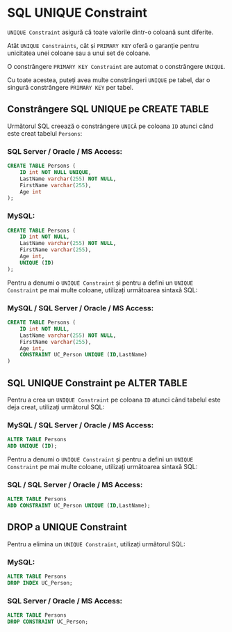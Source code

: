 # SQL UNIQUE Constraint
`UNIQUE Constraint` asigură că toate valorile dintr-o coloană sunt diferite.

Atât `UNIQUE Constraints`, cât și `PRIMARY KEY` oferă o garanție pentru unicitatea unei coloane sau a unui set de coloane.

O constrângere `PRIMARY KEY Constraint` are automat o constrângere `UNIQUE`.

Cu toate acestea, puteți avea multe constrângeri `UNIQUE` pe tabel, dar o singură constrângere `PRIMARY KEY` per tabel.

## Constrângere SQL UNIQUE pe CREATE TABLE
Următorul SQL creează o constrângere `UNICĂ` pe coloana `ID` atunci când este creat tabelul `Persons`:

### SQL Server / Oracle / MS Access:

```sql
CREATE TABLE Persons (
    ID int NOT NULL UNIQUE,
    LastName varchar(255) NOT NULL,
    FirstName varchar(255),
    Age int
);
```

### MySQL:

```sql
CREATE TABLE Persons (
    ID int NOT NULL,
    LastName varchar(255) NOT NULL,
    FirstName varchar(255),
    Age int,
    UNIQUE (ID)
);
```

Pentru a denumi o `UNIQUE Constraint` și pentru a defini un `UNIQUE Constraint` pe mai multe coloane, utilizați următoarea sintaxă SQL:

### MySQL / SQL Server / Oracle / MS Access:

```sql
CREATE TABLE Persons (
    ID int NOT NULL,
    LastName varchar(255) NOT NULL,
    FirstName varchar(255),
    Age int,
    CONSTRAINT UC_Person UNIQUE (ID,LastName)
)
```

## SQL UNIQUE Constraint pe ALTER TABLE
Pentru a crea un `UNIQUE Constraint` pe coloana `ID` atunci când tabelul este deja creat, utilizați următorul SQL:

### MySQL / SQL Server / Oracle / MS Access:

```sql
ALTER TABLE Persons
ADD UNIQUE (ID);
```
Pentru a denumi o `UNIQUE Constraint` și pentru a defini un `UNIQUE Constraint` pe mai multe coloane, utilizați următoarea sintaxă SQL:

### SQL / SQL Server / Oracle / MS Access:

```sql
ALTER TABLE Persons
ADD CONSTRAINT UC_Person UNIQUE (ID,LastName);
```

## DROP a UNIQUE Constraint
Pentru a elimina un `UNIQUE Constraint`, utilizați următorul SQL:

### MySQL:

```sql
ALTER TABLE Persons
DROP INDEX UC_Person;
```

### SQL Server / Oracle / MS Access:

```sql
ALTER TABLE Persons
DROP CONSTRAINT UC_Person;
```